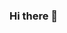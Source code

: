 ### Hi there 👋

<!--
**Royalkings56/royalkings56** is a ✨ _special_ ✨ repository because its `README.md` (this file) appears on your GitHub profile.

Here are some ideas to get you started:

- 🔭 I’m currently working on a 2d action scroller
- 🌱 I’m currently learning java and python
- 👯 I’m looking to collaborate on any projects 
- 🤔 I’m looking for help with animations and coding
- 💬 Ask me about anything really
- 📫 How to reach me: email: adenlukr@gmail.com insta: aden_does_art
- 😄 Pronouns: He/him
- ⚡ Fun fact: I'm an artsist
-->
